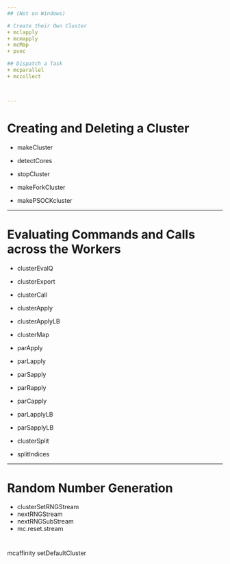 ```yaml
---
## (Not on Windows)

# Create their Own Cluster
+ mclapply
+ mcmapply
+ mcMap
+ pvec

## Dispatch a Task
+ mcparallel
+ mccollect



---
```


# Creating and Deleting a Cluster
+ makeCluster
+ detectCores
+ stopCluster

+ makeForkCluster
+ makePSOCKcluster

---

# Evaluating Commands and Calls across the Workers

+ clusterEvalQ
+ clusterExport
+ clusterCall

+ clusterApply
+ clusterApplyLB
+ clusterMap

+ parApply
+ parLapply
+ parSapply
+ parRapply
+ parCapply
+ parLapplyLB
+ parSapplyLB


+ clusterSplit
+ splitIndices


---
# Random Number Generation

+ clusterSetRNGStream
+ nextRNGStream
+ nextRNGSubStream
+ mc.reset.stream

#

mcaffinity
setDefaultCluster
